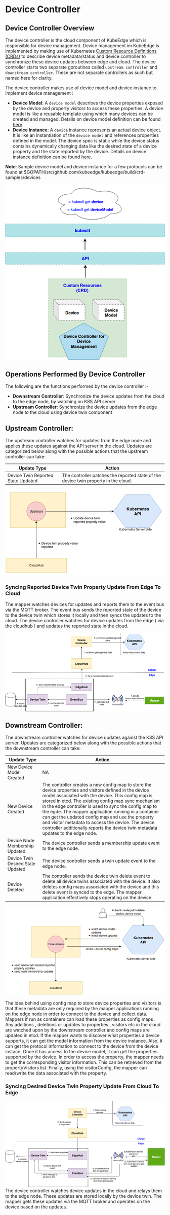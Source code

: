 # Device Controller


## Device Controller Overview
 The device controller is the cloud component of KubeEdge which is responsible for device management. Device management im KubeEdge is implemented by making use of Kubernetes
 [Custom Resource Definitions (CRDs)](https://kubernetes.io/docs/concepts/extend-kubernetes/api-extension/custom-resources/) to describe device metadata/status and device controller to synchronize these device updates between edge and cloud. 
 The device controller starts two separate goroutines called `upstream controller` and `downstream controller`. These are not separate controllers as such but named here for clarity.

The device controller makes use of device model and device instance to implement device management :
 - **Device Model**: A `device model` describes the device properties exposed by the device and property visitors to access these properties. A device model is like a reusable template using which many devices can be created and managed.
 Details on device model definition can be found [here](https://github.com/kubeedge/kubeedge/blob/master/docs/proposals/device-crd.md#device-model-type-definition).
 - **Device Instance**: A `device` instance represents an actual device object. It is like an instantiation of the `device model` and references properties defined in the model. The device spec is static while the device status contains dynamically changing data like the desired state of a device property and the state reported by the device.
 Details on device instance definition can be found [here](https://github.com/kubeedge/kubeedge/blob/master/docs/proposals/device-crd.md#device-instance-type-definition).

 **Note**: Sample device model and device instance for a few protocols can be found at $GOPATH/src/github.com/kubeedge/kubeedge/build/crd-samples/devices

![Device Model](../../images/device-crd/device-crd-model.png)
 
 
## Operations Performed By Device Controller
 
 The following are the functions performed by the device controller :-
 - **Downstream Controller**: Synchronize the device updates from the cloud to the edge node, by watching on K8S API server
 - **Upstream Controller**: Synchronize the device updates from the edge node to the cloud using device twin component


## Upstream Controller:

The upstream controller watches for updates from the edge node and applies these updates against the API server in the cloud. Updates are categorized below along with the possible
actions that the upstream controller can take:

  | Update Type                        | Action                                        |
  |-------------------------------     |---------------------------------------------- |
  |Device Twin Reported State Updated    |  The controller patches the reported state of the device twin property in the cloud. |
  
![Device Upstream Controller](../../images/device-crd/device-upstream-controller.png)
     
### Syncing Reported Device Twin Property Update From Edge To Cloud

The mapper watches devices for updates and reports them to the event bus via the MQTT broker. The event bus sends the reported state of the device to the device twin which stores it locally and then syncs the updates to the cloud. The device controller watches for device updates from the edge ( via the cloudhub ) and updates the reported state in the cloud.

![Device Updates Edge To Cloud](../../images/device-crd/device-updates-edge-cloud.png)


## Downstream Controller:

The downstream controller watches for device updates against the K8S API server. Updates are categorized below along with the possible actions that the downstream controller can take:

| Update Type                    | Action                                       |
|-------------------------------|---------------------------------------------- |
|New Device Model Created       |  NA                                           |
|New Device Created             | The controller creates a new config map to store the device properties and visitors defined in the device model associated with the device.  This config map is stored in etcd. The existing config map sync mechanism in the edge controller is used to sync the config map to the egde. The mapper application running in a container can get the updated config map and use the property and visitor metadata to access the device. The device controller additionally reports the device twin metadata updates to the edge node.|
|Device Node Membership Updated | The device controller sends a membership update event to the edge node.|
|Device  Twin Desired State Updated | The device controller sends a twin update event to the edge node.|
|Device Deleted                 | The controller sends the device twin delete event to delete all device twins associated with the device. It also deletes config maps associated with the device and this delete event is synced to the edge. The mapper application effectively stops operating on the device.|

![Device Downstream Controller](../../images/device-crd/device-downstream-controller.png)

The idea behind using config map to store device properties and visitors is that these metadata are only required by the mapper applications running on the edge node in order to connect to the device and collect data.
Mappers if run as containers can load these properties as config maps . Any additions , deletions or updates to properties , visitors etc in the cloud are watched upon by the downstream controller and config maps are updated in etcd.
If the mapper wants to discover what properties a device supports, it can get the model information from the device instance.
Also, it can get the protocol information to connect to the device from the device instace. Once it has access to the device model,
it can get the properties supported by the device. In order to access the property, the mapper needs to get the corresponding visitor information.
This can be retrieved from the propertyVisitors list. Finally, using the visitorConfig, the mapper can read/write the data associated with the property.

### Syncing Desired Device Twin Property Update From Cloud To Edge
![Device Updates Cloud To Edge](../../images/device-crd/device-updates-cloud-edge.png)
The device controller watches device updates in the cloud and relays them to the edge node. These updates are stored locally by the device twin. The mapper gets these updates via the MQTT broker and operates on the device based on the updates.

